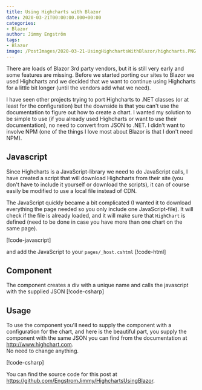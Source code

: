 ```yaml
---
title: Using Highcharts with Blazor
date: 2020-03-21T00:00:00.000+00:00
categories:
- Blazor
author: Jimmy Engström
tags:
- Blazor
image: /PostImages/2020-03-21-UsingHighchartsWithBlazor/highcharts.PNG
---
```



There are loads of Blazor 3rd party vendors, but it is still very early and some features are missing.
Before we started porting our sites to Blazor we used Highcharts and we decided that we want to continue using Highcharts for a little bit longer (until the vendors add what we need).

I have seen other projects trying to port Highcharts to .NET classes (or at least for the configuration) but the downside is that you can't use the documentation to figure out how to create a chart.
I wanted my solution to be simple to use (if you already used Highcharts or want to use their documentation), no need to convert from JSON to .NET.
I didn't want to involve NPM (one of the things I love most about Blazor is that I don't need NPM).

## Javascript

Since Highcharts is a JavaScript-library we need to do JavaScript calls, I have created a script that will download Highcharts from their site (you don't have to include it yourself or download the scripts), it can of course easily be modified to use a local file instead of CDN.

The JavaScript quickly became a bit complicated (I wanted it to download everything the page needed so you only include one JavaScript-file).
It will check if the file is already loaded, and it will make sure that ```HighChart``` is defined (need to be done in case you have more than one chart on the same page).

[!code-javascript[](https://raw.githubusercontent.com/EngstromJimmy/HighchartsUsingBlazor/master/HighchartsUsingBlazor/Scripts/JSInterop.js)]

and add the JavaScript to your ```pages/_host.cshtml```
[!code-html[](https://raw.githubusercontent.com/EngstromJimmy/HighchartsUsingBlazor/master/HighchartsUsingBlazor/Pages/_Host.cshtml?name=AddJavaScript)]

## Component
The component creates a div with a unique name and calls the javascript with the supplied JSON
[!code-csharp[](https://raw.githubusercontent.com/EngstromJimmy/HighchartsUsingBlazor/master/HighchartsUsingBlazor/Components/Highchart.razor)]


## Usage
To use the component you'll need to supply the component with a configuration for the chart, and here is the beautiful part, you supply the component with the same JSON you can find from the documentation at http://www.highchart.com.  
No need to change anything.

[!code-csharp[](https://raw.githubusercontent.com/EngstromJimmy/HighchartsUsingBlazor/master/HighchartsUsingBlazor/Pages/Index.razor)]

You can find the source code for this post at https://github.com/EngstromJimmy/HighchartsUsingBlazor.